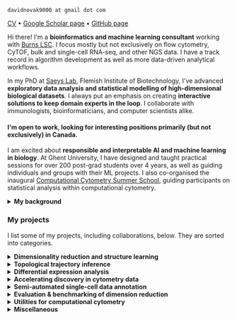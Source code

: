 <p><code>davidnovak9000 at gmail dot com</code></p>
<p><a href="cv.pdf">CV</a> • <a href="https://scholar.google.com/citations?user=FU7FJPcAAAAJ&amp;hl=en">Google Scholar page</a> • <a href="https://github.com/davnovak">GitHub page</a></p>
<p>Hi there! I&#39;m a <strong>bioinformatics and machine learning consultant</strong> working with <a href="https://burnslsc.com">Burns LSC</a>.
I focus mostly but not exclusively on flow cytometry, CyTOF, bulk and single-cell RNA-seq, and other NGS data.
I have a track record in algorithm development as well as more data-driven analytical workflows.</p>

<p>In my PhD at <a href="https://saeyslab.sites.vib.be/en">Saeys Lab</a>, Flemish Institute of Biotechnology, I've advanced <strong>exploratory data analysis and statistical modelling of high-dimensional biological datasets</strong>.
I always put an emphasis on creating <strong>interactive solutions to keep domain experts in the loop</strong>.
I collaborate with immunologists, bioinformaticians, and computer scientists alike.</p>

<h4>I'm open to work, looking for interesting positions primarily (but not exclusively) in Canada.</h4>

<p>I am excited about <strong>responsible and interpretable AI and machine learning in biology</strong>.
At Ghent University, I have designed and taught practical sessions for over 200 post-grad students over 4 years, as well as guiding individuals and groups with their ML projects.
I also co-organised the inaugural <a href="https://training.vib.be/all-trainings/computational-cytometry-summer-school">Computational Cytometry Summer School</a>, guiding participants on statistical analysis within computational cytometry.</p>

<details>
<summary><b>My background</b></summary>
<br>

A biology undergrad, I shifted toward bioinformatics a year into my studies, and went on to do a Master&#39;s and PhD in it.

My research started out at <a href="https://clip.lf2.cuni.cz/en">Childhood Lekaemia Investigation Prague (<b>CLIP</b>)</a>, where I worked with flow &amp; CyTOF data, helping to develop <a href="https://github.com/stuchly/tviblindi"><strong><em>tviblindi</em></strong></a>: an interactive trajectory inference tool powered by <strong>persistent homology</strong>.
This allowed to build multi-organ models of human B-cell development (<a href="https://elifesciences.org/reviewed-preprints/95861">here</a>) and T-cell development (<a href="https://onlinelibrary.wiley.com/doi/full/10.1002/eji.202451004">here</a>).

I started a collaboration with UCLouvain to I develop <a href="https://github.com/saeyslab/ViVAE"><strong><em>ViVAE</em></strong></a> and <a href="https://github.com/saeyslab/ViScore"><strong><em>ViScore</em></strong></a>: a novel VAE-based <strong>dimension-reduction</strong> model with QC measures grounded in <strong>differential geometry</strong>, and a framework for evaluating embeddings of single-cell datasets.
Our manuscript (<a href="https://www.biorxiv.org/content/10.1101/2023.11.23.568428v3">here</a>) is under review now.

Working with immunologists from the NIH, I designed and validated <a href="https://github.com/saeyslab/iidx"><em>iidx</em></a>: an end-to-end pipeline for large-scale statistical analysis of complex age- and sex-associated immunophe- notype changes, and put it to use with a 2196-donor flow cytometry data cohort.

<hr>
</details>

<h3 id="my-projects">My projects</h3>
<p>I list some of my projects, including collaborations, below.
They are sorted into categories.</p>
<details>
<summary><b>Dimensionality reduction and structure learning</b></summary>
<br>

<h4><a href="https://github.com/saeyslab/ViVAE"><strong>ViVAE</strong></a></h4>

Lower-dimensional mbedding framework that demonstrably <strong>improves structure preservation, interpretability and QC in scRNA-seq dimensionality reduction</strong>.
Using VAEs, a novel stochastic-MDS loss (based on <a href="https://github.com/PierreLambert3/SQuaD-MDS-and-FItSNE-hybrid">SQuadMDS</a>) and data de-noising, we achieve a better balance of local and global structure preservation with scRNA-seq data.
Additionally, the model is equipped with a novel and generalisable algorithm for detecting latent space distortions (encoder indicatrices) and integrates with <a href="https://github.com/saeyslab/FlowSOM_Python">FlowSOM</a>.
I am the first author the associated manuscript, penned with my co-authors from Ghent University and UCLouvain (read current <a href="https://www.biorxiv.org/content/10.1101/2023.11.23.568428v3">pre-print</a> here).
The work was presented at CYTO 2024.

<h4><a href="https://github.com/saeyslab/GroupEnc"><strong>GroupEnc</strong></a></h4>

<em>GroupEnc</em> is a proof-of-concept project for parametric multi-dimensional scaling (MDS) on GPU, presented at BNAIC/BeNeLearn 2023.
Check out the conference paper <a href="https://bnaic2023.tudelft.nl/static/media/BNAICBENELEARN_2023_paper_46.9317ce00beb72bf31803.pdf">here</a>.


<hr>
</details>

<details>
<summary><b>Topological trajectory inference</b></summary>
<br>

<h4><a href="https://github.com/stuchly/tviblindi"><strong>tviblindi</strong></a></h4>

<em>tviblindi</em> is a <strong>semi-supervised single-cell TI tool</strong> that uses TDA and <strong>persistent homology</strong> to work with high-dimensional data.
For my master thesis, I implemented parts of the TDA pipeline in C++ and created a <strong>method for clustering trajectories based on persistent homology</strong>, as well a <strong>GUI in Shiny</strong>.
The tool has since been applied successfully to create multi-organ models of development that refine descriptions of human <a href="https://onlinelibrary.wiley.com/doi/10.1002/eji.202451004">B-cell</a> and <a href="https://elifesciences.org/reviewed-preprints/95861/figures">T-cell</a> development.

<hr>
</details>

<details>
<summary><b>Differential expression analysis</b></summary>
<br>

<h4><a href="https://github.com/saeyslab/iidx"><strong><em>iidx:</em> interpretable and interactive differential expression in cytometry</strong></a></h4>

<i>iidx</i> is the most comprehensive workflow for pre-processing and differential expression analysis in large cytometry cohorts to date.
The work will be presented by me &amp; Thomas Liechti at CYTO 2025.

<h4><a href="https://github.com/davnovak/tidycell"><strong>tidycell</strong></a></h4>

<em>tidycell</em> is a basic differential expression analysis tool written in R for cytometry data.
I developed during my time at <a href="https://clip.lf2.cuni.cz/cs">CLIP</a>.
It has been applied on GvHD data and in a project on head &amp; neck cancers at <a href="https://www.biocev.eu/en">Biocev</a>.

<hr>
</details>

<details>
<summary><b>Accelerating discovery in cytometry data</b></summary>

<h4><a href="https://github.com/saeyslab/SingleBench"><strong>SingleBench</strong></a></h4>

<em>SingleBench</em> will get you from data to discovery quicker.
It is an R framework for better interpretation of cytometry clustering, hyperparameter tuning &amp; benchmarking.

<hr>
</details>

<details>
<summary><b>Semi-automated single-cell data annotation</b></summary>
<br>

<h4><a href="https://github.com/davnovak/hloss"><strong>hloss</strong></a></h4>

<em>hloss</em> is a work I presented at the ABLS 2022 bioinformatics conference.
It tackles the issue of evaluating cell type classification in single-cell data in a way that reflects known hierarchies and ontologies.
A novel scoring approach incorporates a biological prior to assess error based on degrees of relatedness.

<h4><a href="https://github.com/davnovak/SplitScore"><strong>SplitScore</strong></a></h4>

Work in progress on alternatives to hierarchical metaclustering done by <a href="https://github.com/saeyslab/FlowSOM">FlowSOM</a>.
Clusters are merged so as to preserve reasonable signal distributions per channel.
In practice, this can be done through preserving unimodality of marker expression (for cytometry data).
This is an ongoing effort, since the requirement of preserving some distribution modalities in metaclustering arises now and then in different projects.

<hr>
</details>

<details>
<summary><b>Evaluation &amp; benchmarking of dimension reduction</b></summary>
<br>

<h4><a href="https://github.com/saeyslab/ViScore"><strong>ViScore</strong></a></h4>

<em>ViScore</em> is a collection of <strong>evaluation metrics for dimensionality reduction</strong> that address past problems with <strong>fairness and scalability</strong>.
Together with collaborators from UCLouvain, we have released a battery of both unsupervised and supervised evaluation algorithms and an <strong>extensible HPC benchmarking framework</strong>.
We build on <strong>RNX curves</strong> and the <a href="https://github.com/akonstodata/NPE"><strong>Neighbouhood Proportion Error</strong></a> to provide novel embedding-level and population-level scores.
This is described in our <em>ViVAE</em> <a href="https://www.biorxiv.org/content/10.1101/2023.11.23.568428v3">pre-print</a>.

We&#39;re incorporating some of the evaluation metrics from <em>ViScore</em> into <a href="https://github.com/aida-ugent/TRACE"><strong>TRACE</strong></a>, which will be presented at CYTO 2025 by <a href="https://github.com/laura-hajzokova">Laura Hajzoková</a>.

<hr>
</details>

<details>
<summary><b>Utilities for computational cytometry</b></summary>
<br>

<h4><a href="https://github.com/davnovak/qctoy"><strong>qctoy</strong></a></h4>

<em>qctoy</em> is an R package for <strong>simulating aberrances in flow cytometry measurements</strong> that are relevant in designing QC tools and pipelines.
I developed this small tool during a summer internship at Saeys Lab to help with designing the QC algorithm what eventually became <a href="https://bioconductor.org/packages/release/bioc/html/PeacoQC.html"><strong>PeacoQC</strong></a>.

<h4><a href="https://github.com/davnovak/auto_compensate"><strong>auto_compensate</strong></a></h4>

<em>auto_compensate</em> is an automated pipeline for large-scale <strong>cytometry data compensation</strong> I designed for <a href="https://clip.lf2.cuni.cz/cs">CLIP</a>.

<hr>
</details>

<details>
<summary><b>Miscellaneous</b></summary>
<br>

<h4><a href="https://github.com/davnovak/hidden"><strong>hidden</strong></a></h4>

<em>hidden</em> is a hidden Markov model simulator in R.
I wrote it to understand HMMs better.

<h4><a href="https://github.com/katebrich/command_line_parser"><strong>CommandLineParser</strong></a></h4>

<em>CommandLineParser</em> is a C#/.NET API I co-wrote with <a href="https://github.com/katebrich">Kačka Břicháčková</a>.
This is a course project we teamed up for during our Master&#39;s in Bioinformatics at Charles University.

<h4><a href="https://github.com/davnovak/avl_tree"><strong>avl_tree</strong></a></h4>

<em>avl_tree</em> is an Adelson-Velsky and Landis tree implementation in Pascal.
It&#39;s some of my earliest code, written during my Bachelor&#39;s in Biology during which I took elective comp sci courses.

<h4><a href="https://github.com/davnovak/RCondaRun"><strong>RCondaRun</strong></a></h4>

<em>RCondaRun</em> is a tiny package for switching between Conda environments within a single R session when interfacing with Python.

<hr>
</details>
